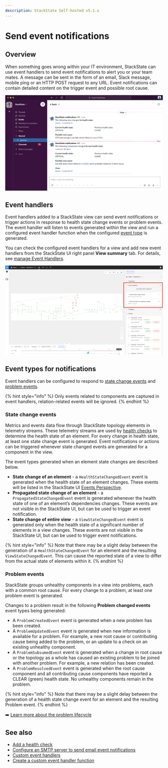 ```yaml
---
description: StackState Self-hosted v5.1.x 
---
```


# Send event notifications

## Overview

When something goes wrong within your IT environment, StackState can use event handlers to send event notifications to alert you or your team mates. A message can be sent in the form of an email, Slack message, mobile ping or an HTTP POST request to any URL. Event notifications can contain detailed content on the trigger event and possible root cause. 

![StackState event notification in Slack with possible root cause information](../../.gitbook/assets/slack_alert.png)

## Event handlers

Event handlers added to a StackState view can send event notifications or trigger actions in response to health state change events or problem events. The event handler will listen to events generated within the view and run a configured event handler function when the configured [event type](#event-types-for-notifications) is generated.

You can check the configured event handlers for a view and add new event handlers from the StackState UI right panel **View summary** tab. For details, see [manage Event Handlers](/use/events/manage-event-handlers.md).

![Event handlers](/.gitbook/assets/v51_configured_event_handlers.png)

## Event types for notifications

Event handlers can be configured to respond to [state change events](event-notifications.md#state-change-events) and [problem events](event-notifications.md#problem-events).

{% hint style="info" %}
Only events related to components are captured in event handlers, relation-related events will be ignored.
{% endhint %}

### State change events

Metrics and events data flow through StackState topology elements in telemetry streams. These telemetry streams are used by [health checks](../checks-and-monitors/add-a-health-check.md) to determine the health state of an element. For every change in health state, at least one state change event is generated. Event notifications or actions can be triggered whenever state changed events are generated for a component in the view.

The event types generated when an element state changes are described below.

* **State change of an element** - a `HealthStateChangedEvent` event is generated when the health state of an element changes. These events will be listed in the StackState UI [Events Perspective](../stackstate-ui/perspectives/events_perspective.md).
* **Propagated state change of an element** - a `PropagatedStateChangedEvent` event is generated whenever the health state of one of an element’s dependencies changes. These events are not visible in the StackState UI, but can be used to trigger an event notification.
* **State change of entire view** - a `ViewStateChangedEvent` event is generated only when the health state of a significant number of elements in a view changes. These events are not visible in the StackState UI, but can be used to trigger event notifications. 

{% hint style="info" %}
Note that there may be a slight delay between the generation of a `HealthStateChangedEvent` for an element and the resulting `ViewStateChangedEvent`. This can cause the reported state of a view to differ from the actual state of elements within it.
{% endhint %}

### Problem events

StackState groups unhealthy components in a view into problems, each with a common root cause. For every change to a problem, at least one problem event is generated.

Changes to a problem result in the following **Problem changed events** event types being generated:

* A `ProblemCreatedEvent` event is generated when a new problem has been created.
* A `ProblemUpdatedEvent` event is generated when new information is available for a problem. For example, a new root cause or contributing cause being added to the problem, or an update to a check on an existing unhealthy component.
* A `ProblemSubsumedEvent` event is generated when a change in root cause or the topology as a whole has caused an existing problem to be joined with another problem. For example, a new relation has been created.
* A `ProblemResolvedEvent` event is generated when the root cause component and all contributing cause components have reported a CLEAR \(green\) health state. No unhealthy components remain in the problem.

{% hint style="info" %}
Note that there may be a slight delay between the generation of a health state change event for an element and the resulting Problem event.
{% endhint %}

➡️ [Learn more about the problem lifecycle](/use/problem-analysis/problem-lifecycle.md)

## See also

* [Add a health check](../checks-and-monitors/add-a-health-check.md)
* [Configure an SMTP server to send email event notifications](../../configure/topology/configure-email-event-notifications.md "StackState Self-Hosted only")
* [Custom event handlers](../../develop/developer-guides/custom-functions/event-handler-functions.md "StackState Self-Hosted only")
* [Create a custom event handler function](../../develop/developer-guides/custom-functions/event-handler-functions.md "StackState Self-Hosted only")
